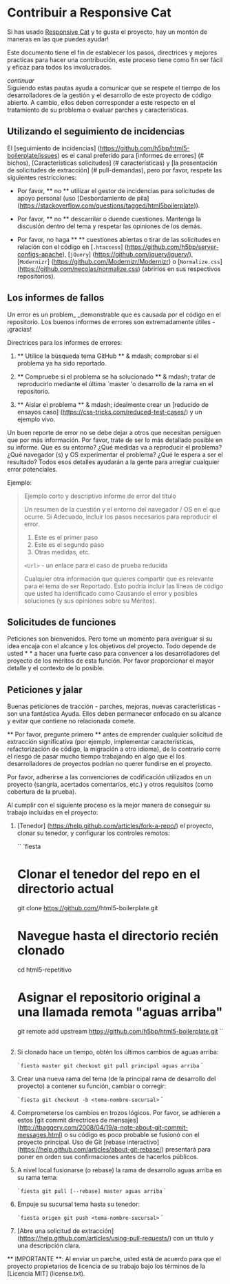 # Contribuir a Responsive Cat

Si has usado [Responsive Cat](http://responsivecat.com) y te gusta el proyecto, hay un montón de maneras en las que puedes ayudar!

Este documento tiene el fin de establecer los pasos, directrices y mejores practicas para hacer una contribución, este proceso tiene como fin ser fácil y eficaz para todos los involucrados.

_continuar_  
Siguiendo estas pautas ayuda a comunicar que se respete el tiempo de
los desarrolladores de la gestión y el desarrollo de este proyecto de código abierto. A cambio, ellos deben corresponder a este respecto en el tratamiento de su problema o evaluar parches y características.


## Utilizando el seguimiento de incidencias

El [seguimiento de incidencias] (https://github.com/h5bp/html5-boilerplate/issues) es
el canal preferido para [informes de errores] (# bichos), [Características solicitudes] (# características)
y [la presentación de solicitudes de extracción] (# pull-demandas), pero por favor, respete las siguientes
restricciones:

* Por favor, ** no ** utilizar el gestor de incidencias para solicitudes de apoyo personal (uso
  [Desbordamiento de pila] (https://stackoverflow.com/questions/tagged/html5boilerplate)).

* Por favor, ** no ** descarrilar o duende cuestiones. Mantenga la discusión dentro del tema y
  respetar las opiniones de los demás.

* Por favor, no haga ** ** cuestiones abiertas o tirar de las solicitudes en relación con el código en
  [`.htaccess`] (https://github.com/h5bp/server-configs-apache),
  [`jQuery`] (https://github.com/jquery/jquery/),
  [`Modernizr`] (https://github.com/Modernizr/Modernizr) o
  [`Normalize.css`] (https://github.com/necolas/normalize.css) (abrirlos en
  sus respectivos repositorios).


<a name="bugs"> </a>
## Los informes de fallos

Un error es un problem_ _demonstrable que es causada por el código en el repositorio.
Los buenos informes de errores son extremadamente útiles - ¡gracias!

Directrices para los informes de errores:

1. ** Utilice la búsqueda tema GitHub ** & mdash; comprobar si el problema ya ha sido
   reportado.

2. ** Compruebe si el problema se ha solucionado ** & mdash; tratar de reproducirlo mediante el
   última `master 'o desarrollo de la rama en el repositorio.

3. ** Aislar el problema ** & mdash; idealmente crear un [reducido de ensayos
   caso] (https://css-tricks.com/reduced-test-cases/) y un ejemplo vivo.

Un buen reporte de error no se debe dejar a otros que necesitan persiguen que por más
información. Por favor, trate de ser lo más detallado posible en su informe. Que es
su entorno? ¿Qué medidas va a reproducir el problema? ¿Qué navegador (s) y OS
experimentar el problema? ¿Qué le espera a ser el resultado? Todos esos
detalles ayudarán a la gente para arreglar cualquier error potenciales.

Ejemplo:

> Ejemplo corto y descriptivo informe de error del título
>
> Un resumen de la cuestión y el entorno del navegador / OS en el que ocurre. Si
> Adecuado, incluir los pasos necesarios para reproducir el error.
>
> 1. Este es el primer paso
> 2. Este es el segundo paso
> 3. Otras medidas, etc.
>
> `<Url>` - un enlace para el caso de prueba reducida
>
> Cualquier otra información que quieres compartir que es relevante para el tema de ser
> Reportado. Esto podría incluir las líneas de código que usted ha identificado como
> Causando el error y posibles soluciones (y sus opiniones sobre su
> Méritos).


<a name="features"> </a>
## Solicitudes de funciones

Peticiones son bienvenidos. Pero tome un momento para averiguar si su idea
encaja con el alcance y los objetivos del proyecto. Todo depende de usted * * a hacer una fuerte
caso para convencer a los desarrolladores del proyecto de los méritos de esta función. Por favor
proporcionar el mayor detalle y el contexto de lo posible.


<a name="pull-requests"> </a>
## Peticiones y jalar

Buenas peticiones de tracción - parches, mejoras, nuevas características - son una fantástica
Ayuda. Ellos deben permanecer enfocado en su alcance y evitar que contiene no relacionada
comete.

** Por favor, pregunte primero ** antes de emprender cualquier solicitud de extracción significativa (por ejemplo,
implementar características, refactorización de código, la migración a otro idioma),
de lo contrario corre el riesgo de pasar mucho tiempo trabajando en algo que el
los desarrolladores de proyectos podrían no querer fundirse en el proyecto.

Por favor, adherirse a las convenciones de codificación utilizados en un proyecto (sangría,
acertados comentarios, etc.) y otros requisitos (como cobertura de la prueba).

Al cumplir con el siguiente proceso es la mejor manera de conseguir su trabajo
incluidas en el proyecto:

1. [Tenedor] (https://help.github.com/articles/fork-a-repo/) el proyecto, clonar su
   tenedor, y configurar los controles remotos:

   `` `fiesta
   # Clonar el tenedor del repo en el directorio actual
   git clone https://github.com/<your-username>/html5-boilerplate.git
   # Navegue hasta el directorio recién clonado
   cd html5-repetitivo
   # Asignar el repositorio original a una llamada remota "aguas arriba"
   git remote add upstream https://github.com/h5bp/html5-boilerplate.git
   `` `

2. Si clonado hace un tiempo, obtén los últimos cambios de aguas arriba:

   `` `fiesta
   master git checkout
   git pull principal aguas arriba
   `` `

3. Crear una nueva rama del tema (de la principal rama de desarrollo del proyecto) a
   contener su función, cambiar o corregir:

   `` `fiesta
   git checkout -b <tema-nombre-sucursal>
   `` `

4. Comprometerse los cambios en trozos lógicos. Por favor, se adhieren a estos [git commit
   directrices de mensajes] (http://tbaggery.com/2008/04/19/a-note-about-git-commit-messages.html)
   o su código es poco probable se fusionó con el proyecto principal. Uso de Git
   [rebase interactivo] (https://help.github.com/articles/about-git-rebase/)
   presentará para poner en orden sus confirmaciones antes de hacerlos públicos.

5. A nivel local fusionarse (o rebase) la rama de desarrollo aguas arriba en su rama tema:

   `` `fiesta
   git pull [--rebase] master aguas arriba
   `` `

6. Empuje su sucursal tema hasta su tenedor:

   `` `fiesta
   origen git push <tema-nombre-sucursal>
   `` `

7. [Abre una solicitud de extracción] (https://help.github.com/articles/using-pull-requests/)
    con un título y una descripción clara.

** IMPORTANTE **: Al enviar un parche, usted está de acuerdo para que el proyecto
propietarios de licencia de su trabajo bajo los términos de la [Licencia MIT] (license.txt).
